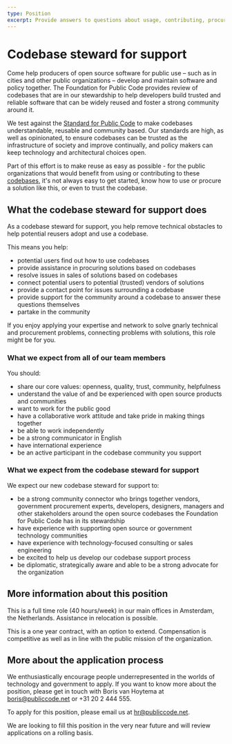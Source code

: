 ```yaml
---
type: Position
excerpt: Provide answers to questions about usage, contributing, procurement and more (Full time, Amsterdam)
---
```


# Codebase steward for support

Come help producers of open source software for public use – such as in cities and other public organizations – develop and maintain software and policy together. The Foundation for Public Code provides review of codebases that are in our stewardship to help developers build trusted and reliable software that can be widely reused and foster a strong community around it.

We test against the [Standard for Public Code](https://standard.publiccode.net/) to make codebases understandable, reusable and community based. Our standards are high, as well as opinionated, to ensure codebases can be trusted as the infrastructure of society and improve continually, and policy makers can keep technology and architectural choices open.

Part of this effort is to make reuse as easy as possible - for the public organizations that would benefit from using or contributing to these [codebases](https://about.publiccode.net/glossary/codebase-definition), it's not always easy to get started, know how to use or procure a solution like this, or even to trust the codebase.

## What the codebase steward for support does

As a codebase steward for support, you help remove technical obstacles to help potential reusers adopt and use a codebase.

This means you help:

* potential users find out how to use codebases
* provide assistance in procuring solutions based on codebases
* resolve issues in sales of solutions based on codebases
* connect potential users to potential (trusted) vendors of solutions
* provide a contact point for issues surrounding a codebase
* provide support for the community around a codebase to answer these questions themselves
* partake in the community

If you enjoy applying your expertise and network to solve gnarly technical and procurement problems, connecting problems with solutions, this role might be for you.

### What we expect from all of our team members

You should:

* share our core values: openness, quality, trust, community, helpfulness
* understand the value of and be experienced with open source products and communities
* want to work for the public good
* have a collaborative work attitude and take pride in making things together
* be able to work independently
* be a strong communicator in English
* have international experience
* be an active participant in the codebase community you support

### What we expect from the codebase steward for support

We expect our new  codebase steward for support to:

* be a strong community connector who brings together vendors, government procurement experts, developers, designers, managers and other stakeholders around the open source codebases the Foundation for Public Code has in its stewardship
* have experience with supporting open source or government technology communities
* have experience with technology-focused consulting or sales engineering
* be excited to help us develop our codebase support process
* be diplomatic, strategically aware and able to be a strong advocate for the organization

## More information about this position

This is a full time role (40 hours/week) in our main offices in Amsterdam, the Netherlands. Assistance in relocation is possible.

This is a one year contract, with an option to extend. Compensation is competitive as well as in line with the public mission of the organization.

## More about the application process

We enthusiastically encourage people underrepresented in the worlds of technology and government to apply.
If you want to know more about the position, please get in touch with Boris van Hoytema at boris@publiccode.net or +31 20 2 444 555.

To apply for this position, please email us at hr@publiccode.net.

We are looking to fill this position in the very near future and will review applications on a rolling basis.
